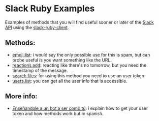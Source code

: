 # Slack Ruby Examples
Examples of methods that you will find useful sooner or later of the [Slack API](https://api.slack.com/methods) using the [slack-ruby-client](https://github.com/slack-ruby/slack-ruby-client).

## Methods:

- [emoji.list](https://api.slack.com/methods/emoji.list):  i would say the only possible use for this is spam, but can probe useful is you want something like the URL.
- [reactions.add](https://api.slack.com/methods/reactions.add): reacting like there's no tomorrow, but you need the timestamp of the message.
- [search.files](https://api.slack.com/methods/search.files): for using this method you need to use an user token.
- [users.list](https://api.slack.com/methods/users.list): you can get all the user info that is accessible.

## More info:

- [Enseñandole a un bot a ser como tú](https://medium.com/devschile/un-bot-como-tu-3868bb90a627): i explain how to get your user token and how methods work but in spanish.